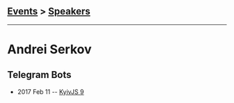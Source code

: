 ## [Events](../README.md) > [Speakers](../speakers.md)
---

# Andrei Serkov

## Telegram Bots
- 2017 Feb 11 -- [KyivJS 9](https://www.slideshare.net/viattik/telegram-bots-72033250)    
